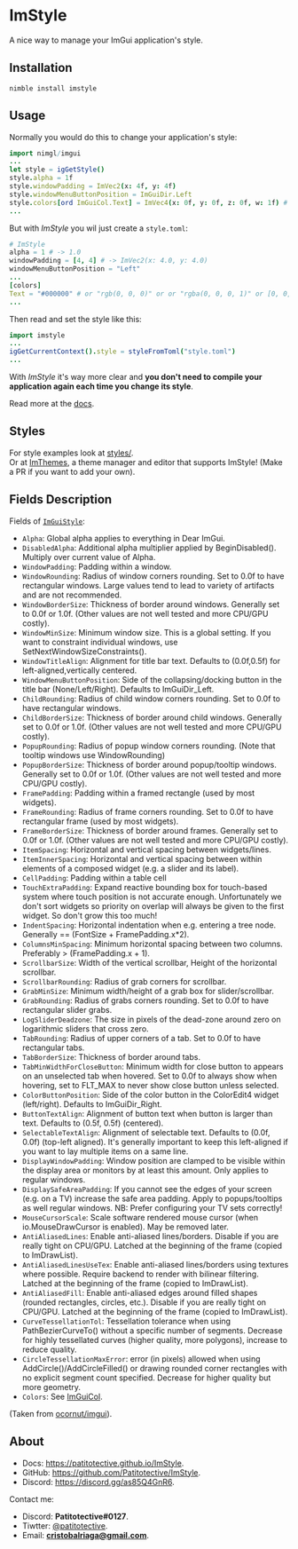 # ImStyle
A nice way to manage your ImGui application's style.

## Installation
```
nimble install imstyle
```

## Usage
Normally you would do this to change your application's style:
```nim
import nimgl/imgui
...
let style = igGetStyle()
style.alpha = 1f
style.windowPadding = ImVec2(x: 4f, y: 4f)
style.windowMenuButtonPosition = ImGuiDir.Left
style.colors[ord ImGuiCol.Text] = ImVec4(x: 0f, y: 0f, z: 0f, w: 1f) # RGBA
...
```
But with _ImStyle_ you wil just create a `style.toml`:
```nim
# ImStyle
alpha = 1 # -> 1.0
windowPadding = [4, 4] # -> ImVec2(x: 4.0, y: 4.0) 
windowMenuButtonPosition = "Left"
...
[colors]
Text = "#000000" # or "rgb(0, 0, 0)" or or "rgba(0, 0, 0, 1)" or [0, 0, 0, 1]
...
```

Then read and set the style like this:
```nim
import imstyle
...
igGetCurrentContext().style = styleFromToml("style.toml")
...
```
With _ImStyle_ it's way more clear and **you don't need to compile your application again each time you change its style**.  

Read more at the [docs](https://patitotective.github.io/ImStyle).

## Styles
For style examples look at [styles/](https://github.com/Patitotective/ImStyle/tree/main/styles).  
Or at [ImThemes](https://github.com/Patitotective/ImThemes), a theme manager and editor that supports ImStyle!
(Make a PR if you want to add your own).

## Fields Description
Fields of [`ImGuiStyle`](https://nimgl.dev/docs/imgui.html#ImGuiStyle):
- `Alpha`: Global alpha applies to everything in Dear ImGui.
- `DisabledAlpha`: Additional alpha multiplier applied by BeginDisabled(). Multiply over current value of Alpha.
- `WindowPadding`: Padding within a window.
- `WindowRounding`: Radius of window corners rounding. Set to 0.0f to have rectangular windows. Large values tend to lead to variety of artifacts and are not recommended.
- `WindowBorderSize`: Thickness of border around windows. Generally set to 0.0f or 1.0f. (Other values are not well tested and more CPU/GPU costly).
- `WindowMinSize`: Minimum window size. This is a global setting. If you want to constraint individual windows, use SetNextWindowSizeConstraints().
- `WindowTitleAlign`: Alignment for title bar text. Defaults to (0.0f,0.5f) for left-aligned,vertically centered.
- `WindowMenuButtonPosition`: Side of the collapsing/docking button in the title bar (None/Left/Right). Defaults to ImGuiDir_Left.
- `ChildRounding`: Radius of child window corners rounding. Set to 0.0f to have rectangular windows.
- `ChildBorderSize`: Thickness of border around child windows. Generally set to 0.0f or 1.0f. (Other values are not well tested and more CPU/GPU costly).
- `PopupRounding`: Radius of popup window corners rounding. (Note that tooltip windows use WindowRounding)
- `PopupBorderSize`: Thickness of border around popup/tooltip windows. Generally set to 0.0f or 1.0f. (Other values are not well tested and more CPU/GPU costly).
- `FramePadding`: Padding within a framed rectangle (used by most widgets).
- `FrameRounding`: Radius of frame corners rounding. Set to 0.0f to have rectangular frame (used by most widgets).
- `FrameBorderSize`: Thickness of border around frames. Generally set to 0.0f or 1.0f. (Other values are not well tested and more CPU/GPU costly).
- `ItemSpacing`: Horizontal and vertical spacing between widgets/lines.
- `ItemInnerSpacing`: Horizontal and vertical spacing between within elements of a composed widget (e.g. a slider and its label).
- `CellPadding`: Padding within a table cell
- `TouchExtraPadding`: Expand reactive bounding box for touch-based system where touch position is not accurate enough. Unfortunately we don't sort widgets so priority on overlap will always be given to the first widget. So don't grow this too much!
- `IndentSpacing`: Horizontal indentation when e.g. entering a tree node. Generally == (FontSize + FramePadding.x*2).
- `ColumnsMinSpacing`: Minimum horizontal spacing between two columns. Preferably > (FramePadding.x + 1).
- `ScrollbarSize`: Width of the vertical scrollbar, Height of the horizontal scrollbar.
- `ScrollbarRounding`: Radius of grab corners for scrollbar.
- `GrabMinSize`: Minimum width/height of a grab box for slider/scrollbar.
- `GrabRounding`: Radius of grabs corners rounding. Set to 0.0f to have rectangular slider grabs.
- `LogSliderDeadzone`: The size in pixels of the dead-zone around zero on logarithmic sliders that cross zero.
- `TabRounding`: Radius of upper corners of a tab. Set to 0.0f to have rectangular tabs.
- `TabBorderSize`: Thickness of border around tabs.
- `TabMinWidthForCloseButton`: Minimum width for close button to appears on an unselected tab when hovered. Set to 0.0f to always show when hovering, set to FLT_MAX to never show close button unless selected.
- `ColorButtonPosition`: Side of the color button in the ColorEdit4 widget (left/right). Defaults to ImGuiDir_Right.
- `ButtonTextAlign`: Alignment of button text when button is larger than text. Defaults to (0.5f, 0.5f) (centered).
- `SelectableTextAlign`: Alignment of selectable text. Defaults to (0.0f, 0.0f) (top-left aligned). It's generally important to keep this left-aligned if you want to lay multiple items on a same line.
- `DisplayWindowPadding`: Window position are clamped to be visible within the display area or monitors by at least this amount. Only applies to regular windows.
- `DisplaySafeAreaPadding`: If you cannot see the edges of your screen (e.g. on a TV) increase the safe area padding. Apply to popups/tooltips as well regular windows. NB: Prefer configuring your TV sets correctly!
- `MouseCursorScale`: Scale software rendered mouse cursor (when io.MouseDrawCursor is enabled). May be removed later.
- `AntiAliasedLines`: Enable anti-aliased lines/borders. Disable if you are really tight on CPU/GPU. Latched at the beginning of the frame (copied to ImDrawList).
- `AntiAliasedLinesUseTex`: Enable anti-aliased lines/borders using textures where possible. Require backend to render with bilinear filtering. Latched at the beginning of the frame (copied to ImDrawList).
- `AntiAliasedFill`: Enable anti-aliased edges around filled shapes (rounded rectangles, circles, etc.). Disable if you are really tight on CPU/GPU. Latched at the beginning of the frame (copied to ImDrawList).
- `CurveTessellationTol`: Tessellation tolerance when using PathBezierCurveTo() without a specific number of segments. Decrease for highly tessellated curves (higher quality, more polygons), increase to reduce quality.
- `CircleTessellationMaxError`: error (in pixels) allowed when using AddCircle()/AddCircleFilled() or drawing rounded corner rectangles with no explicit segment count specified. Decrease for higher quality but more geometry.
- `Colors`: See [ImGuiCol](https://nimgl.dev/docs/imgui.html#ImGuiCol).

(Taken from [ocornut/imgui](https://github.com/ocornut/imgui/blob/master/imgui.h#L1837)).

## About
- Docs: https://patitotective.github.io/ImStyle.
- GitHub: https://github.com/Patitotective/ImStyle.
- Discord: https://discord.gg/as85Q4GnR6.

Contact me:
- Discord: **Patitotective#0127**.
- Tiwtter: [@patitotective](https://twitter.com/patitotective).
- Email: **cristobalriaga@gmail.com**.

